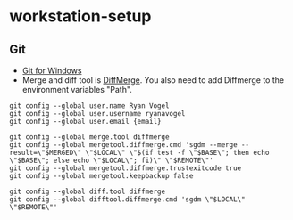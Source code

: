# workstation-setup

## Git

* [Git for Windows](https://git-scm.com/download/win)
* Merge and diff tool is [DiffMerge](https://sourcegear.com/diffmerge/). You also need to add Diffmerge to the environment variables "Path".

```
git config --global user.name Ryan Vogel
git config --global user.username ryanavogel
git config --global user.email {email}

git config --global merge.tool diffmerge
git config --global mergetool.diffmerge.cmd 'sgdm --merge --result=\"$MERGED\" \"$LOCAL\" \"$(if test -f \"$BASE\"; then echo \"$BASE\"; else echo \"$LOCAL\"; fi)\" \"$REMOTE\"'
git config --global mergetool.diffmerge.trustexitcode true
git config --global mergetool.keepbackup false

git config --global diff.tool diffmerge
git config --global difftool.diffmerge.cmd 'sgdm \"$LOCAL\" \"$REMOTE\"'
```
